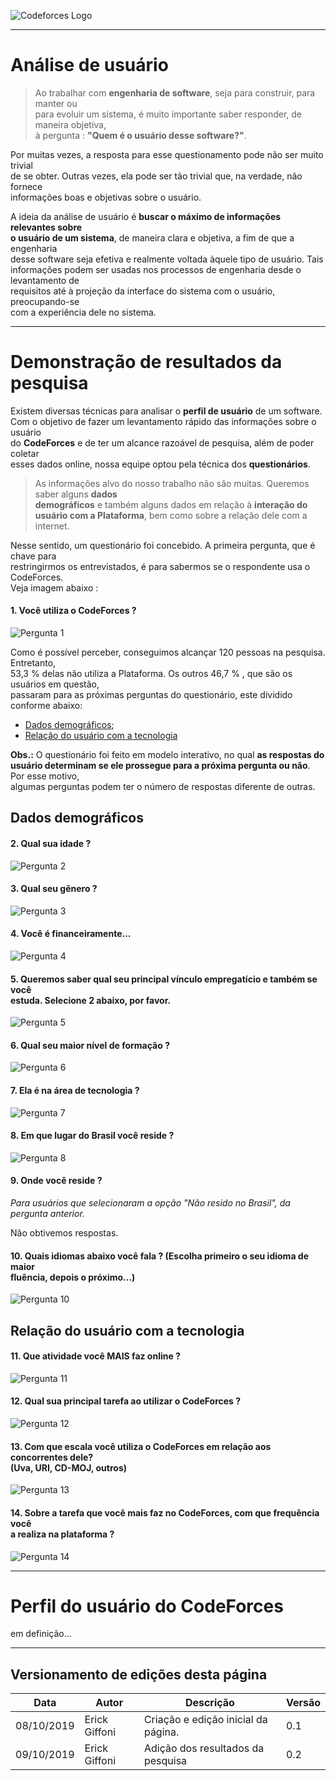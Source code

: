 <span style="margin-left: 0%;">![Codeforces Logo](../images/codeforces.png)</span>

***
# Análise de usuário
> Ao trabalhar com **engenharia de software**, seja para construir, para manter ou</br>
para evoluir um sistema, é muito importante saber responder, de maneira objetiva,</br>
à pergunta : **"Quem é o usuário desse software?"**.

Por muitas vezes, a resposta para esse questionamento pode não ser muito trivial</br>
de se obter. Outras vezes, ela pode ser tão trivial que, na verdade, não fornece</br>
informações boas e objetivas sobre o usuário.

A ideia da análise de usuário é **buscar o máximo de informações relevantes sobre</br>
o usuário de um sistema**, de maneira clara e objetiva, a fim de que a engenharia</br>
desse software seja efetiva e realmente voltada àquele tipo de usuário. Tais </br>
informações podem ser usadas nos processos de engenharia desde o levantamento de</br>
requisitos até à projeção da interface do sistema com o usuário, preocupando-se</br>
com a experiência dele no sistema.
***
# Demonstração de resultados da pesquisa
Existem diversas técnicas para analisar o **perfil de usuário** de um software.</br>
Com o objetivo de fazer um levantamento rápido das informações sobre o usuário </br>
do **CodeForces** e de ter um alcance razoável de pesquisa, além de poder coletar</br>
esses dados online, nossa equipe optou pela técnica dos **questionários**.

> As informações alvo do nosso trabalho não são muitas. Queremos saber alguns **dados</br>
demográficos** e também alguns dados em relação à **interação do usuário com a Plataforma**,
bem como sobre a relação dele com a internet.

Nesse sentido, um questionário foi concebido. A primeira pergunta, que é chave para</br>
restringirmos os entrevistados, é para sabermos se o respondente usa o CodeForces.</br>
Veja imagem abaixo :

#### 1. Você utiliza o CodeForces ?
<span style="margin-left: 0%;">![Pergunta 1](./images/pergunta1.png)</span>

Como é possível perceber, conseguimos alcançar 120 pessoas na pesquisa. Entretanto,</br>
53,3 % delas não utiliza a Plataforma. Os outros 46,7 % , que são os usuários em questão,</br>
passaram para as próximas perguntas do questionário, este dividido conforme abaixo:

- [Dados demográficos](#dados-demograficos);
- [Relação do usuário com a tecnologia](#relacao-do-usuario-com-a-tecnologia)

**Obs.:** O questionário foi feito em modelo interativo, no qual **as respostas do</br>
          usuário determinam se ele prossegue para a próxima pergunta ou não**. Por esse motivo,</br>
          algumas perguntas podem ter o número de respostas diferente de outras.

## Dados demográficos

#### 2. Qual sua idade ?
<span style="margin-left: 0%;">![Pergunta 2](./images/pergunta2.png)</span>

#### 3. Qual seu gênero ?
<span style="margin-left: 0%;">![Pergunta 3](./images/pergunta3.png)</span>


#### 4. Você é financeiramente...
<span style="margin-left: 0%;">![Pergunta 4](./images/pergunta4.png)</span>


#### 5. Queremos saber qual seu principal vínculo empregatício e também se você</br> estuda. Selecione 2 abaixo, por favor.
<span style="margin-left: 0%;">![Pergunta 5](./images/pergunta5.png)</span>


#### 6. Qual seu maior nível de formação ?
<span style="margin-left: 0%;">![Pergunta 6](./images/pergunta6.png)</span>


#### 7. Ela é na área de tecnologia ?
<span style="margin-left: 0%;">![Pergunta 7](./images/pergunta7.png)</span>


#### 8. Em que lugar do Brasil você reside ?
<span style="margin-left: 0%;">![Pergunta 8](./images/pergunta8.png)</span>


#### 9. Onde você reside ?
*Para usuários que selecionaram a opção "Não resido no Brasil", da pergunta anterior.*

Não obtivemos respostas.
#### 10. Quais idiomas abaixo você fala ? (Escolha primeiro o seu idioma de maior</br> fluência, depois o próximo...)
<span style="margin-left: 0%;">![Pergunta 10](./images/pergunta10.png)</span>


## Relação do usuário com a tecnologia

#### 11. Que atividade você MAIS faz online ?
<span style="margin-left: 0%;">![Pergunta 11](./images/pergunta11.png)</span>


#### 12. Qual sua principal tarefa ao utilizar o CodeForces ?
<span style="margin-left: 0%;">![Pergunta 12](./images/pergunta12.png)</span>


#### 13. Com que escala você utiliza o CodeForces em relação aos concorrentes dele?</br> (Uva, URI, CD-MOJ, outros)
<span style="margin-left: 0%;">![Pergunta 13](./images/pergunta13.png)</span>


#### 14. Sobre a tarefa que você mais faz no CodeForces, com que frequência você</br> a realiza na plataforma ?
<span style="margin-left: 0%;">![Pergunta 14](./images/pergunta14.png)</span>


***
# Perfil do usuário do CodeForces
em definição...

***
## Versionamento de edições desta página
| Data | Autor | Descrição | Versão |
|------|-------|-----------|--------|
| 08/10/2019 | Erick Giffoni | Criação e edição inicial da página. | 0.1 |
| 09/10/2019 | Erick Giffoni | Adição dos resultados da pesquisa | 0.2 |
